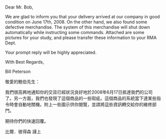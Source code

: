 Dear Mr. Bob,

We are glad to inform you that your delivery arrived at our company in
good condition on June 17th, 2008. On the other hand, we also found some
defective merchandise. The system of this merchandise will shut down
automatically while instructing some commands. Attached are some
pictures for your study, and please transfer these information to your
RMA Dept.

Your prompt reply will be highly appreciated.

With Best Regards,

Bill Peterson

敬愛的鮑伯先生：

我們很高興地通知你的交貨已經狀況良好地於2008年6月17日抵達我們的公司了。另一方面，我們也發現了這個商品的一些瑕疵。這個商品的系統當下達某些指令時會自動地關機。附上一些圖示供你閱覽，並請將這些資訊轉交給你的維修部門。

期待你們的快速回覆。

比爾．彼得森 謹上
